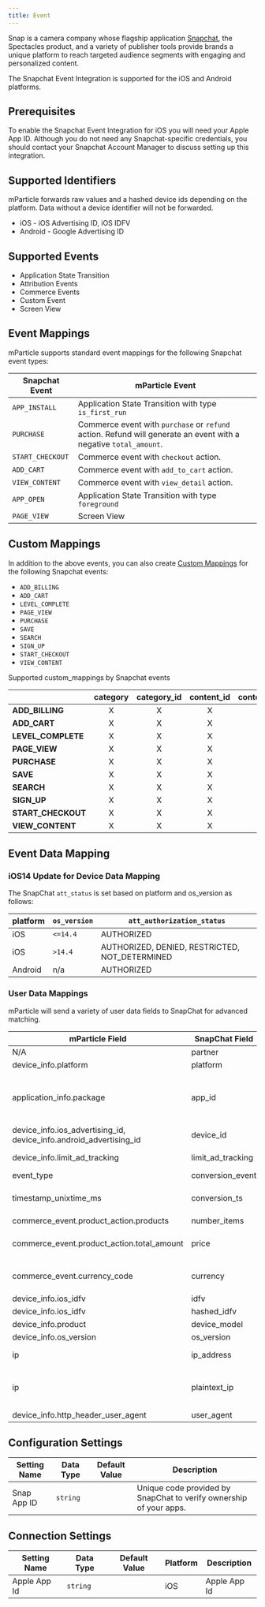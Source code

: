 ```yaml
---
title: Event
---
```


Snap is a camera company whose flagship application [Snapchat](https://www.snapchat.com), the Spectacles product, and a variety of publisher tools provide brands a unique platform to reach targeted audience segments with engaging and personalized content.

The Snapchat Event Integration is supported for the iOS and Android platforms.

## Prerequisites

To enable the Snapchat Event Integration for iOS you will need your Apple App ID. Although you do not need any Snapchat-specific credentials, you should contact your Snapchat Account Manager to discuss setting up this integration.

## Supported Identifiers

mParticle forwards raw values and a hashed device ids depending on the platform.  Data without a device identifier will not be forwarded.
* iOS - iOS Advertising ID, iOS IDFV
* Android - Google Advertising ID

## Supported Events

* Application State Transition
* Attribution Events
* Commerce Events
* Custom Event
* Screen View

## Event Mappings

mParticle supports standard event mappings for the following Snapchat event types:

| Snapchat Event | mParticle Event |
| --- | --- |
| `APP_INSTALL` | Application State Transition with type `is_first_run`
| `PURCHASE` | Commerce event with `purchase` or `refund` action. Refund will generate an event with a negative `total_amount`.
| `START_CHECKOUT` | Commerce event with `checkout` action.
| `ADD_CART` | Commerce event with `add_to_cart` action.
| `VIEW_CONTENT` | Commerce event with `view_detail` action.
| `APP_OPEN` | Application State Transition with type `foreground`
| `PAGE_VIEW` | Screen View

## Custom Mappings

In addition to the above events, you can also create [Custom Mappings](/guides/platform-guide/connections/#custom-mappings) for the following Snapchat events:

* `ADD_BILLING`
* `ADD_CART`
* `LEVEL_COMPLETE`
* `PAGE_VIEW`
* `PURCHASE`
* `SAVE`
* `SEARCH`
* `SIGN_UP`
* `START_CHECKOUT`
* `VIEW_CONTENT`

Supported custom_mappings by Snapchat events

|| category | category_id | content_id | content_type | currency | description | level | number_items | price | search_string | sign_up_method |
| :-- | :--: | :--: | :--: | :--: | :--: | :--: | :--: | :--: | :--: | :--: | :--: |
| **ADD_BILLING** | X | X | X | X || X ||||||
| **ADD_CART** | X | X | X | X | X | X || X | X |||
| **LEVEL_COMPLETE** | X | X | X | X || X | X |||||
| **PAGE_VIEW** | X | X | X | X || X ||||||
| **PURCHASE** | X | X | X | X | X | X || X | X |||
| **SAVE** | X | X | X | X || X ||||||
| **SEARCH** | X | X | X | X || X |||| X ||
| **SIGN_UP** | X | X | X | X || X ||||| X |
| **START_CHECKOUT** | X | X | X | X | X | X || X | X |||
| **VIEW_CONTENT** | X | X | X | X | X | X || X | X |||

## Event Data Mapping

### iOS14 Update for Device Data Mapping

The SnapChat `att_status` is set based on platform and os_version as follows:

| platform | `os_version` | `att_authorization_status` |
| --- | --- | --- |
| iOS | `<=14.4` | AUTHORIZED |
| iOS | `>14.4` | AUTHORIZED, DENIED, RESTRICTED, NOT_DETERMINED |
| Android | n/a | AUTHORIZED |

### User Data Mappings

mParticle will send a variety of user data fields to SnapChat for advanced matching.

| mParticle Field | SnapChat Field | Description | Required |
| --- | --- | --- | --- |
| N/A | partner | This is sent as `mparticle`.| X |
| device_info.platform | platform | ios or android | X |
| application_info.package | app_id | If platform is `ios`, the `Apple App Id` connection setting value is used.  If platform is `android`, the value will be set using the  `package` field of [application_info](developers/server/json-reference/#application_info) |  X |
| device_info.ios_advertising_id, device_info.android_advertising_id | device_id |  If platform is `ios`, IDFA.  If platform is `android`, Google Advertisting ID. | X |
| device_info.limit_ad_tracking | limit_ad_tracking | Denotes if limit ad tracking is on; 1 for on, and 0 for off. | X |
| event_type | conversion_event |  | X |
| timestamp_unixtime_ms | conversion_ts | Conversion timestamp.This must be in millisecond resolution (ex.1455236520490). | X |
| commerce_event.product_action.products | number_items | The value is the sum of the products. | |
| commerce_event.product_action.total_amount | price | It's going to be a negative number if it's a refound (refound values is based on `commerce_event.product_action.action`)  | |
| commerce_event.currency_code | currency | Currency in standard ISO 4217 code (ex.EUR,USD,JPY).Required if price is included. | |
| device_info.ios_idfv | idfv | If platform is `ios`, plain text IDFV is sent. | |
| device_info.ios_idfv | hashed_idfv | SHA-256(LowerCase(IDFV)). | |
| device_info.product | device_model | URL encoded device model | |
| device_info.os_version | os_version | Operating system version number | |
| ip | ip_address | Hashed IP Address (SHA-256) of origin | |
| ip | plaintext_ip | Plain text IP address of origin [IPv6 or IPv4 per request].For,IPv6 values must be the short version (according to RFC5952)and URL encoded. | |
| device_info.http_header_user_agent | user_agent | URL encoded User Agent of origin | |

## Configuration Settings

Setting Name | Data Type | Default Value | Description
|---|---|---|---
Snap App ID|`string`| |Unique code provided by SnapChat to verify ownership of your apps.

## Connection Settings

| Setting Name |  Data Type    | Default Value | Platform | Description |
| ---|---|---|---|---
| Apple App Id| `string` | | iOS| Apple App Id |
